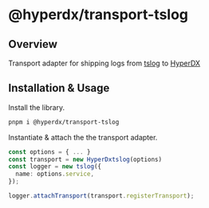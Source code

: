 # @hyperdx/transport-tslog

## Overview

Transport adapter for shipping logs from [tslog](https://tslog.js.org/) to [HyperDX](https://www.hyperdx.io/)

## Installation & Usage

Install the library.
```bash
pnpm i @hyperdx/transport-tslog
```

Instantiate & attach the the transport adapter.
```ts
const options = { ... }
const transport = new HyperDxtslog(options)
const logger = new tslog({
  name: options.service,
});

logger.attachTransport(transport.registerTransport);
```